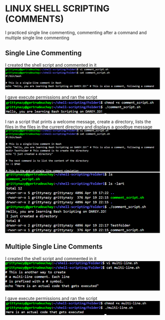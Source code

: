 # LINUX SHELL SCRIPTING (COMMENTS)

I practiced single line commenting, commenting after a command and multiple single line commenting

## Single Line Commenting
I created the shell script and commented in it
![](./create%20script.png)

I gave execute permissions and ran the script
![](./chmod%20and%20run.png)

I ran a script that prints a welcome message, create a directory, lists the files in the files in the current directory and displays a goodbye message
![](./vi%20new.png)
![](./ls%20and%20run.png)

## Multiple Single Line Comments
I created the shell script and commented in it
![](./create%20multi.png)

I gave execute permissions and ran the script
![](./chmod-run-multi.png)




